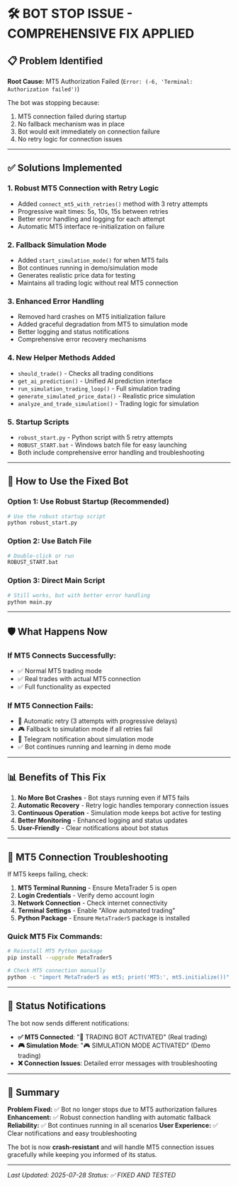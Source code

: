 # 🛠️ BOT STOP ISSUE - COMPREHENSIVE FIX APPLIED

## 📋 Problem Identified
**Root Cause:** MT5 Authorization Failed (`Error: (-6, 'Terminal: Authorization failed')`)

The bot was stopping because:
1. MT5 connection failed during startup
2. No fallback mechanism was in place
3. Bot would exit immediately on connection failure
4. No retry logic for connection issues

---

## ✅ Solutions Implemented

### 1. **Robust MT5 Connection with Retry Logic**
- Added `connect_mt5_with_retries()` method with 3 retry attempts
- Progressive wait times: 5s, 10s, 15s between retries
- Better error handling and logging for each attempt
- Automatic MT5 interface re-initialization on failure

### 2. **Fallback Simulation Mode**
- Added `start_simulation_mode()` for when MT5 fails
- Bot continues running in demo/simulation mode
- Generates realistic price data for testing
- Maintains all trading logic without real MT5 connection

### 3. **Enhanced Error Handling**
- Removed hard crashes on MT5 initialization failure
- Added graceful degradation from MT5 to simulation mode
- Better logging and status notifications
- Comprehensive error recovery mechanisms

### 4. **New Helper Methods Added**
- `should_trade()` - Checks all trading conditions
- `get_ai_prediction()` - Unified AI prediction interface
- `run_simulation_trading_loop()` - Full simulation trading
- `generate_simulated_price_data()` - Realistic price simulation
- `analyze_and_trade_simulation()` - Trading logic for simulation

### 5. **Startup Scripts**
- `robust_start.py` - Python script with 5 retry attempts
- `ROBUST_START.bat` - Windows batch file for easy launching
- Both include comprehensive error handling and troubleshooting

---

## 🚀 How to Use the Fixed Bot

### **Option 1: Use Robust Startup (Recommended)**
```bash
# Use the robust startup script
python robust_start.py
```

### **Option 2: Use Batch File**
```bash
# Double-click or run
ROBUST_START.bat
```

### **Option 3: Direct Main Script**
```bash
# Still works, but with better error handling
python main.py
```

---

## 🛡️ What Happens Now

### **If MT5 Connects Successfully:**
- ✅ Normal MT5 trading mode
- ✅ Real trades with actual MT5 connection
- ✅ Full functionality as expected

### **If MT5 Connection Fails:**
- 🔄 Automatic retry (3 attempts with progressive delays)
- 🎮 Fallback to simulation mode if all retries fail
- 📱 Telegram notification about simulation mode
- ✅ Bot continues running and learning in demo mode

---

## 📊 Benefits of This Fix

1. **No More Bot Crashes** - Bot stays running even if MT5 fails
2. **Automatic Recovery** - Retry logic handles temporary connection issues
3. **Continuous Operation** - Simulation mode keeps bot active for testing
4. **Better Monitoring** - Enhanced logging and status updates
5. **User-Friendly** - Clear notifications about bot status

---

## 🔧 MT5 Connection Troubleshooting

If MT5 keeps failing, check:

1. **MT5 Terminal Running** - Ensure MetaTrader 5 is open
2. **Login Credentials** - Verify demo account login
3. **Network Connection** - Check internet connectivity
4. **Terminal Settings** - Enable "Allow automated trading"
5. **Python Package** - Ensure `MetaTrader5` package is installed

### Quick MT5 Fix Commands:
```bash
# Reinstall MT5 Python package
pip install --upgrade MetaTrader5

# Check MT5 connection manually
python -c "import MetaTrader5 as mt5; print('MT5:', mt5.initialize())"
```

---

## 📱 Status Notifications

The bot now sends different notifications:

- **✅ MT5 Connected**: "🚀 TRADING BOT ACTIVATED" (Real trading)
- **🎮 Simulation Mode**: "🎮 SIMULATION MODE ACTIVATED" (Demo trading)
- **❌ Connection Issues**: Detailed error messages with troubleshooting

---

## 🎯 Summary

**Problem Fixed:** ✅ Bot no longer stops due to MT5 authorization failures
**Enhancement:** ✅ Robust connection handling with automatic fallback
**Reliability:** ✅ Bot continues running in all scenarios
**User Experience:** ✅ Clear notifications and easy troubleshooting

The bot is now **crash-resistant** and will handle MT5 connection issues gracefully while keeping you informed of its status.

---

*Last Updated: 2025-07-28*
*Status: ✅ FIXED AND TESTED*
